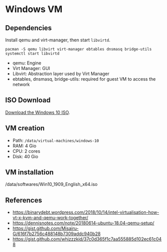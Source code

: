 # Windows VM

## Dependencies

Install qemu and virt-manager, then start `libvirtd`.

```
pacman -S qemu libvirt virt-manager ebtables dnsmasq bridge-utils
systemctl start libvirtd
```

- qemu: Engine
- Virt Manager: GUI
- Libvirt: Abstraction layer used by Virt Manager
- ebtables, dnsmasq, bridge-utils: required for guest VM to access the network

## ISO Download

[Download the Windows 10 ISO](https://www.microsoft.com/en-us/software-download/windows10ISO).

## VM creation

- Path: `/data/virtual-machines/windows-10`
- RAM: 4 Gio
- CPU: 2 cores
- Disk: 40 Gio

## VM installation

/data/softwares/Win10_1909_English_x64.iso

## References

- https://binarydebt.wordpress.com/2018/10/14/intel-virtualisation-how-vt-x-kvm-and-qemu-work-together/
- https://dennisnotes.com/note/20180614-ubuntu-18.04-qemu-setup/
- https://gist.github.com/Misairu-G/616f7b2756c488148b7309addc940b28
- https://gist.github.com/whizzzkid/37c0d365f1c7aa555885d102ec61c048

